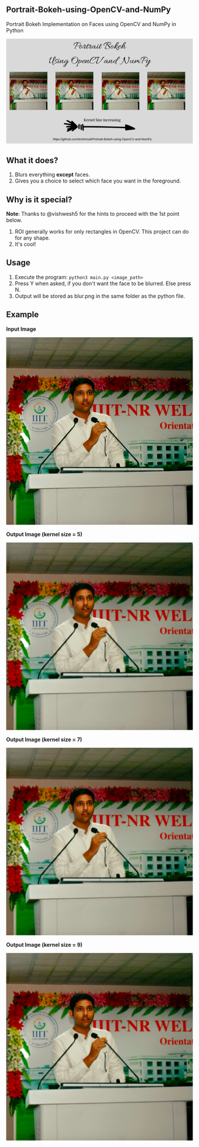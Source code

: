 ## Portrait-Bokeh-using-OpenCV-and-NumPy

Portrait Bokeh Implementation on Faces using OpenCV and NumPy in Python

<img src="portrait-bokeh-cover.jpg"/>

## What it does?

1. Blurs everything **except** faces. 
2. Gives you a choice to select which face you want in the foreground.

## Why is it special?

**Note**: Thanks to @vishwesh5 for the hints to proceed with the 1st point below.

1. ROI generally works for only rectangles in OpenCV. This project can do for any shape. 
2. It's cool! 

## Usage

1. Execute the program: `python3 main.py <image_path>`
2. Press Y when asked, if you don't want the face to be blurred. Else press N.
3. Output will be stored as blur.png in the same folder as the python file.

## Example

**Input Image**

<img src="sample.png"/>

**Output Image (kernel size = 5)**

<img src="blur_5.png"/>

**Output Image (kernel size = 7)**

<img src="blur_7.png"/>

**Output Image (kernel size = 9)**

<img src="blur_9.png"/>
